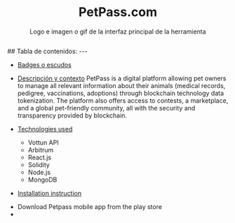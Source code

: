 <h1 align="center">PetPass.com</h1>
<p align="center"> Logo e imagen o gif de la interfaz principal de la herramienta</p>
<p align="center"><img https://github.com/cwjasmin/PetPass/blob/main/banner-petpass-en.jpg)" /></p>
## Tabla de contenidos:
---

- [Badges o escudos](#badges-o-escudos)
- [Descripción y contexto](#descripción-y-contexto)
PetPass is a digital platform allowing pet owners to manage all relevant information about their animals (medical records, pedigree, vaccinations, adoptions) through blockchain technology data tokenization. The platform also offers access to contests, a marketplace, and a global pet-friendly community, all with the security and transparency provided by blockchain.
- [Technologies used](#technologies-used)
  * Vottun API
  * Arbitrum
  * React.js
  * Solidity
  * Node.js
  * MongoDB
   
 - [Installation instruction](#installation-instruction)
  * Download Petpass mobile app from the play store
  * 
  
